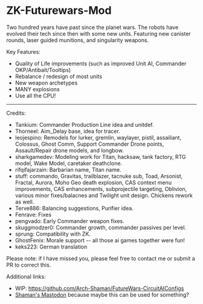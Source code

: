 # ZK-Futurewars-Mod
Two hundred years have past since the planet wars. The robots have evolved their tech since then with some new units. Featuring new canister rounds, laser guided munitions, and singularity weapons.

Key Features:
* Quality of Life improvements (such as improved Unit AI, Commander OKP/Antibait/Tooltips)
* Rebalance / redesign of most units
* New weapon archetypes
* MANY explosions
* Use all the CPU!

----
Credits:
* Tankium: Commander Production Line idea and unitdef.
* Thorneel: Aim_Delay base, idea for tracer.
* leojespino: Remodels for lurker, gremlin, waylayer, pistil, assailiant, Colossus, Ghost Comm, Support Commander Drone points, Assault/Repair drone models, and longbow.
* sharkgamedev: Modeling work for Titan, hacksaw, tank factory, RTG model, Wake Model, caretaker deathclone.
* rifqifajarzain: Barbarian name, Titan name.
* stuff: commando, Gravitas, trailblazer, tacnuke sub, Toad, Arsonist, Fractal, Aurora, Moho Geo death explosion, CAS context menu improvements, CAS enhancements, subprojectile targeting, Oblivion, various minor fixes/balacnes and Twilight unit design. Chickens rework as well.
* Terve886: Balancing suggestions, Purifier idea.
* Fenrave: Fixes
* pengvado: Early Commander weapon fixes.
* skuggmodzer0: Commander growth, commander passives per level.
* sprung: Compatibility with ZK.
* GhostFenix: Morale support -- all those ai games together were fun!
* keks223: German translation

Please note: if I have missed you, please feel free to contact me or submit a PR to correct this.

Additional links:
* WIP: https://github.com/Arch-Shaman/FutureWars-CircuitAIConfigs
* <a rel="me" href="https://mastodon.social/@ShamanFW">Shaman's Mastodon</a> because maybe this can be used for something?
